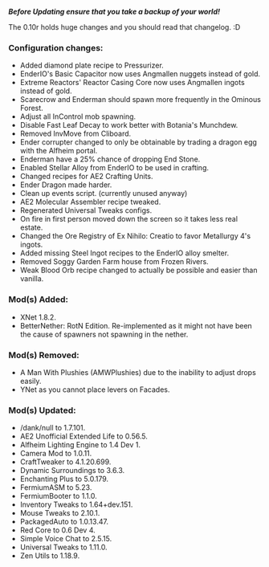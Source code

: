 ***Before Updating ensure that you take a backup of your world!***

The 0.10r holds huge changes and you should read that changelog. :D

### **__Configuration changes:__**
* Added diamond plate recipe to Pressurizer.
* EnderIO's Basic Capacitor now uses Angmallen nuggets instead of gold.
* Extreme Reactors' Reactor Casing Core now uses Angmallen ingots instead of gold.
* Scarecrow and Enderman should spawn more frequently in the Ominous Forest.
* Adjust all InControl mob spawning.
* Disable Fast Leaf Decay to work better with Botania's Munchdew.
* Removed InvMove from Cliboard.
* Ender corrupter changed to only be obtainable by trading a dragon egg with the Alfheim portal.
* Enderman have a 25% chance of dropping End Stone.
* Enabled Stellar Alloy from EnderIO to be used in crafting.
* Changed recipes for AE2 Crafting Units.
* Ender Dragon made harder. 
* Clean up events script. (currently unused anyway)
* AE2 Molecular Assembler recipe tweaked.
* Regenerated Universal Tweaks configs.
* On fire in first person moved down the screen so it takes less real estate.
* Changed the Ore Registry of Ex Nihilo: Creatio to favor Metallurgy 4's ingots.
* Added missing Steel Ingot recipes to the EnderIO alloy smelter.
* Removed Soggy Garden Farm house from Frozen Rivers.
* Weak Blood Orb recipe changed to actually be possible and easier than vanilla.

### **__Mod(s) Added:__**
* XNet 1.8.2.
* BetterNether: RotN Edition. Re-implemented as it might not have been the cause of spawners not spawning in the nether.

### **__Mod(s) Removed:__**
* A Man With Plushies (AMWPlushies) due to the inability to adjust drops easily.
* YNet as you cannot place levers on Facades.

### **__Mod(s) Updated:__**
* /dank/null to 1.7.101.
* AE2 Unofficial Extended Life to 0.56.5.
* Alfheim Lighting Engine to 1.4 Dev 1.
* Camera Mod to 1.0.11.
* CraftTweaker to 4.1.20.699.
* Dynamic Surroundings to 3.6.3.
* Enchanting Plus to 5.0.179.
* FermiumASM to 5.23.
* FermiumBooter to 1.1.0.
* Inventory Tweaks to 1.64+dev.151.
* Mouse Tweaks to 2.10.1.
* PackagedAuto to 1.0.13.47.
* Red Core to 0.6 Dev 4.
* Simple Voice Chat to 2.5.15.
* Universal Tweaks to 1.11.0.
* Zen Utils to 1.18.9.